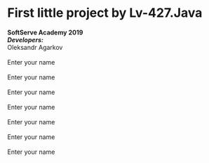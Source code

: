 # First little project by Lv-427.Java
<b>SoftServe Academy 2019 </b>
<br><b><i>Developers:</i></b>
<br>Oleksandr Agarkov</br>
<br>Enter your name</br>
<br>Enter your name</br>
<br>Enter your name</br>
<br>Enter your name</br>
<br>Enter your name</br>
<br>Enter your name</br>
<br>Enter your name</br>

